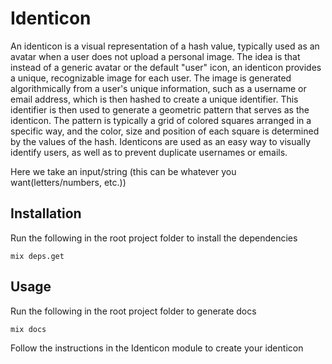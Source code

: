 # Identicon

An identicon is a visual representation of a hash value, typically used as an avatar when a user does not upload a personal image. The idea is that instead of a generic avatar or the default "user" icon, an identicon provides a unique, recognizable image for each user. The image is generated algorithmically from a user's unique information, such as a username or email address, which is then hashed to create a unique identifier. This identifier is then used to generate a geometric pattern that serves as the identicon. The pattern is typically a grid of colored squares arranged in a specific way, and the color, size and position of each square is determined by the values of the hash. Identicons are used as an easy way to visually identify users, as well as to prevent duplicate usernames or emails.

Here we take an input/string (this can be whatever you want(letters/numbers, etc.))

## Installation

Run the following in the root project folder to install the dependencies

```
mix deps.get
```

## Usage

Run the following in the root project folder to generate docs

```
mix docs
```

Follow the instructions in the Identicon module to create your identicon

